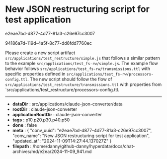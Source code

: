 # New JSON restructuring script for test application

e2eae7bd-d877-4d77-81a3-c26e97cc3007

94186a7d-119d-4a5f-8c77-dd6fdd7760ec

Please create a new script artifact `src/applications/test_restructure/simple.js` that follows a similar pattern to the example `src/applications/test_fs-rw/simple.js`. 
The example flow behavior follows `src/applications/test_fs-rw/transmissions.ttl` with specific properties defined in `src/applications/test_fs-rw/processors-config.ttl`. The new script should follow the flow of `src/applications/test_restructure/transmissions.ttl` with properties from `src/applications/test_restructure/processors-config.ttl.

---

* **dataDir** : src/applications/claude-json-converter/data
* **rootDir** : claude-json-converter
* **applicationRootDir** : claude-json-converter
* **tags** : p10.p20.p30.p40.p50
* **done** : false
* **meta** : {
  "conv_uuid": "e2eae7bd-d877-4d77-81a3-c26e97cc3007",
  "conv_name": "New JSON restructuring script for test application",
  "updated_at": "2024-11-09T14:27:44.137027Z"
}
* **filepath** : /home/danny/github-danny/hyperdata/docs/chat-archives/md/e2ea/2024-11-09_941.md